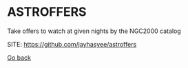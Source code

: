 # ASTROFFERS
 
 Take offers to watch at given nights by the NGC2000 catalog
 
 SITE: https://github.com/jayhasyee/astroffers

 [Go back](https://portable-linux-apps.github.io/apps.html)
